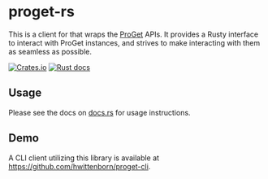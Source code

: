 # proget-rs
This is a client for that wraps the [ProGet](https://inedo.com/proget) APIs. It provides a Rusty interface to interact with ProGet instances, and strives to make interacting with them as seamless as possible.

[![Crates.io](https://img.shields.io/crates/v/proget-sdk?logo=rust)](https://crates.io/crates/proget-sdk)
[![Rust docs](https://img.shields.io/docsrs/proget-sdk?logo=rust)](https://docs.rs/proget-sdk)

## Usage
Please see the docs on [docs.rs](https://docs.rs/proget-sdk) for usage instructions.

## Demo
A CLI client utilizing this library is available at https://github.com/hwittenborn/proget-cli.
